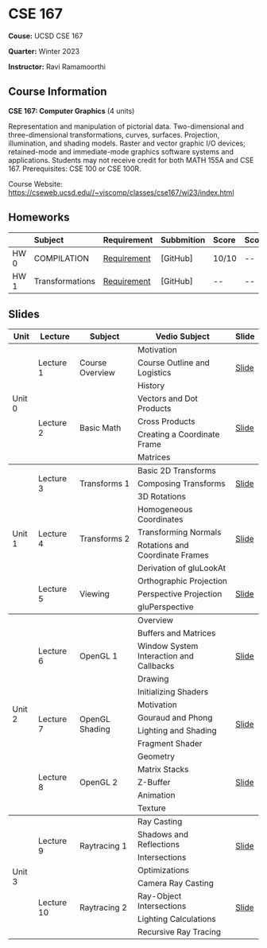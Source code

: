 # CSE 167

**Couse:** UCSD CSE 167

**Quarter:** Winter 2023

**Instructor:** Ravi Ramamoorthi

## Course Information

**CSE 167: Computer Graphics** (4 units)

Representation and manipulation of pictorial data. Two-dimensional and three-dimensional transformations, curves, surfaces. Projection, illumination, and shading models. Raster and vector graphic I/O devices; retained-mode and immediate-mode graphics software systems and applications. Students may not receive credit for both MATH 155A and CSE 167. Prerequisites: CSE 100 or CSE 100R.

Course Website: https://cseweb.ucsd.edu//~viscomp/classes/cse167/wi23/index.html

## Homeworks
|       |Subject    |Requirement   |Subbmition   |Score   |Score  |
|:------|:----------|:-------------|:-------------|:----------|:------|
|HW 0 |COMPILATION |[Requirement](./HW/HW0.md)|[GitHub] |10/10  |--    |
|HW 1 |Transformations |[Requirement](./HW/HW1.md)|[GitHub] |--  |--    |

## Slides
<table>
    <thead>
        <tr>
            <th>Unit</th>
            <th>Lecture</th>
            <th>Subject</th>
            <th>Vedio Subject</th>
            <th>Slide</th>
        </tr>
    </thead>
    <tbody>
        <tr>
            <td rowspan=7>Unit 0</td>
            <td rowspan=3>Lecture 1</td>
            <td rowspan=3>Course Overview</td>
            <td>Motivation</td>
            <td rowspan=3><a href="./Slides/overview_ucsd.pdf">Slide</a></td>
        </tr>
        <tr>
            <td>Course Outline and Logistics</td>
        </tr>
        <tr>
            <td>History</td>
        </tr>
        <tr>
            <td rowspan=4>Lecture 2</td>
            <td rowspan=4>Basic Math</td>
            <td>Vectors and Dot Products</td>
            <td rowspan=4><a href="./Slides/slides_basicmath.pdf">Slide</a></td>
        </tr>
        <tr>
            <td>Cross Products</td>
        </tr>
        <tr>
            <td>Creating a Coordinate Frame</td>
        </tr>
        <tr>
            <td>Matrices</td>
        </tr>
    </tbody>
    <tbody>
        <tr>
            <td rowspan=10>Unit 1</td>
            <td rowspan=3>Lecture 3</td>
            <td rowspan=3>Transforms 1</td>
            <td>Basic 2D Transforms</td>
            <td rowspan=3><a href="./Slides/slides_transforms1.pdf">Slide</a></td>
        </tr>
        <tr>
            <td>Composing Transforms</td>
        </tr>
        <tr>
            <td>3D Rotations</td>
        </tr>
        <tr>
            <td rowspan=4>Lecture 4</td>
            <td rowspan=4>Transforms 2 </td>
            <td>Homogeneous Coordinates</td>
            <td rowspan=4><a href="./Slides/slides_transforms2.pdf">Slide</a></td>
        </tr>
        <tr>
            <td>Transforming Normals</td>
        </tr>
        <tr>
            <td>Rotations and Coordinate Frames</td>
        </tr>
        <tr>
            <td>Derivation of gluLookAt</td>
        </tr>
        <tr>
            <td rowspan=3>Lecture 5</td>
            <td rowspan=3>Viewing</td>
            <td>Orthographic Projection</td>
            <td rowspan=3><a href="./Slides/slides_viewing.pdf">Slide</a></td>
        </tr>
        <tr>
            <td>Perspective Projection</td>
        </tr>
        <tr>
            <td>gluPerspective</td>
        </tr>
    </tbody>
    <tbody>
        <tr>
            <td rowspan=14>Unit 2</td>
            <td rowspan=5>Lecture 6</td>
            <td rowspan=5>OpenGL 1</td>
            <td>Overview</td>
            <td rowspan=5><a href="./Slides/ucsdopengl1.pdf">Slide</a></td>
        </tr>
        <tr>
            <td>Buffers and Matrices</td>
        </tr>
        <tr>
            <td>Window System Interaction and Callbacks</td>
        </tr>
        <tr>
            <td>Drawing</td>
        </tr>
        <tr>
            <td>Initializing Shaders</td>
        </tr>
        <tr>
            <td rowspan=4>Lecture 7</td>
            <td rowspan=4>OpenGL Shading</td>
            <td>Motivation</td>
            <td rowspan=4><a href="./Slides/ucsdopengl2.pdf">Slide</a></td>
        </tr>
        <tr>
            <td>Gouraud and Phong</td>
        </tr>
        <tr>
            <td>Lighting and Shading</td>
        </tr>
        <tr>
            <td>Fragment Shader</td>
        </tr>
        <tr>
            <td rowspan=5>Lecture 8</td>
            <td rowspan=5>OpenGL 2</td>
            <td>Geometry</td>
            <td rowspan=5><a href="./Slides/ucsdopengl3.pdf">Slide</a></td>
        </tr>
        <tr>
            <td>Matrix Stacks</td>
        </tr>
        <tr>
            <td>Z-Buffer</td>
        </tr>
         <tr>
            <td>Animation</td>
        </tr>
         <tr>
            <td>Texture</td>
        </tr>
    </tbody>
    <tbody>
        <tr>
            <td rowspan=8>Unit 3</td>
            <td rowspan=4>Lecture 9</td>
            <td rowspan=4>Raytracing 1</td>
            <td>Ray Casting</td>
            <td rowspan=4><a href="./Slides/slides_raytrace1.pdf">Slide</a></td>
        </tr>
        <tr>
            <td>Shadows and Reflections</td>
        </tr>
        <tr>
            <td>Intersections</td>
        </tr>
        <tr>
            <td>Optimizations</td>
        </tr>
        <tr>
            <td rowspan=4>Lecture 10</td>
            <td rowspan=4>Raytracing 2</td>
            <td>Camera Ray Casting</td>
            <td rowspan=4><a href="./Slides/slides_raytrace2.pdf">Slide</a></td>
        </tr>
        <tr>
            <td>Ray-Object Intersections</td>
        </tr>
        <tr>
            <td>Lighting Calculations</td>
        </tr>
        <tr>
            <td>Recursive Ray Tracing</td>
        </tr>
    </tbody>
</table>